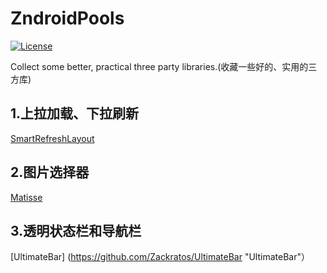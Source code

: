 # ZndroidPools

[![License](https://img.shields.io/badge/License%20-Apache%202-337ab7.svg)](https://www.apache.org/licenses/LICENSE-2.0)

Collect some better, practical three party libraries.(收藏一些好的、实用的三方库)

## 1.上拉加载、下拉刷新
[SmartRefreshLayout](https://github.com/scwang90/SmartRefreshLayout "SmartRefreshLayout")
## 2.图片选择器
[Matisse](https://github.com/zhihu/Matisse "Matisse")
## 3.透明状态栏和导航栏
[UltimateBar] (https://github.com/Zackratos/UltimateBar "UltimateBar"）
